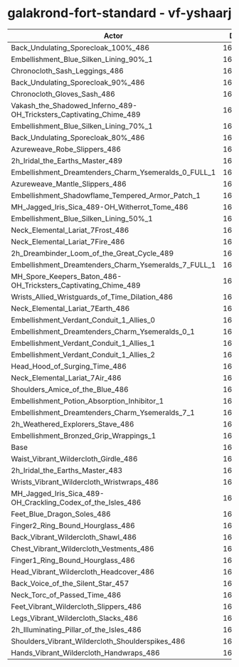 # galakrond-fort-standard - vf-yshaarj
| Actor | DPS | Increase |
|---|:---:|:---:|
|Back_Undulating_Sporecloak_100%_486|167519|2.04%|
|Embellishment_Blue_Silken_Lining_90%_1|167470|2.01%|
|Chronocloth_Sash_Leggings_486|167371|1.95%|
|Back_Undulating_Sporecloak_90%_486|167171|1.83%|
|Chronocloth_Gloves_Sash_486|167095|1.78%|
|Vakash_the_Shadowed_Inferno_489-OH_Tricksters_Captivating_Chime_489|166994|1.72%|
|Embellishment_Blue_Silken_Lining_70%_1|166780|1.59%|
|Back_Undulating_Sporecloak_80%_486|166754|1.57%|
|Azureweave_Robe_Slippers_486|166657|1.51%|
|2h_Iridal_the_Earths_Master_489|166518|1.43%|
|Embellishment_Dreamtenders_Charm_Ysemeralds_0_FULL_1|166300|1.30%|
|Azureweave_Mantle_Slippers_486|166278|1.28%|
|Embellishment_Shadowflame_Tempered_Armor_Patch_1|166196|1.23%|
|MH_Jagged_Iris_Sica_489-OH_Witherrot_Tome_486|166044|1.14%|
|Embellishment_Blue_Silken_Lining_50%_1|166017|1.13%|
|Neck_Elemental_Lariat_7Frost_486|165727|0.95%|
|Neck_Elemental_Lariat_7Fire_486|165711|0.94%|
|2h_Dreambinder_Loom_of_the_Great_Cycle_489|165643|0.90%|
|Embellishment_Dreamtenders_Charm_Ysemeralds_7_FULL_1|165512|0.82%|
|MH_Spore_Keepers_Baton_486-OH_Tricksters_Captivating_Chime_489|165495|0.81%|
|Wrists_Allied_Wristguards_of_Time_Dilation_486|165448|0.78%|
|Neck_Elemental_Lariat_7Earth_486|165368|0.73%|
|Embellishment_Verdant_Conduit_1_Allies_0|165220|0.64%|
|Embellishment_Dreamtenders_Charm_Ysemeralds_0_1|165213|0.64%|
|Embellishment_Verdant_Conduit_1_Allies_1|165182|0.62%|
|Embellishment_Verdant_Conduit_1_Allies_2|165148|0.60%|
|Head_Hood_of_Surging_Time_486|165068|0.55%|
|Neck_Elemental_Lariat_7Air_486|164996|0.50%|
|Shoulders_Amice_of_the_Blue_486|164720|0.34%|
|Embellishment_Potion_Absorption_Inhibitor_1|164607|0.27%|
|Embellishment_Dreamtenders_Charm_Ysemeralds_7_1|164506|0.20%|
|2h_Weathered_Explorers_Stave_486|164447|0.17%|
|Embellishment_Bronzed_Grip_Wrappings_1|164301|0.08%|
|Base|164170|0.00%|
|Waist_Vibrant_Wildercloth_Girdle_486|164112|-0.04%|
|2h_Iridal_the_Earths_Master_483|164098|-0.04%|
|Wrists_Vibrant_Wildercloth_Wristwraps_486|163991|-0.11%|
|MH_Jagged_Iris_Sica_489-OH_Crackling_Codex_of_the_Isles_486|163920|-0.15%|
|Feet_Blue_Dragon_Soles_486|163892|-0.17%|
|Finger2_Ring_Bound_Hourglass_486|163848|-0.20%|
|Back_Vibrant_Wildercloth_Shawl_486|163823|-0.21%|
|Chest_Vibrant_Wildercloth_Vestments_486|163739|-0.26%|
|Finger1_Ring_Bound_Hourglass_486|163653|-0.31%|
|Head_Vibrant_Wildercloth_Headcover_486|163595|-0.35%|
|Back_Voice_of_the_Silent_Star_457|163549|-0.38%|
|Neck_Torc_of_Passed_Time_486|163501|-0.41%|
|Feet_Vibrant_Wildercloth_Slippers_486|163461|-0.43%|
|Legs_Vibrant_Wildercloth_Slacks_486|163357|-0.50%|
|2h_Illuminating_Pillar_of_the_Isles_486|163274|-0.55%|
|Shoulders_Vibrant_Wildercloth_Shoulderspikes_486|163273|-0.55%|
|Hands_Vibrant_Wildercloth_Handwraps_486|163001|-0.71%|
